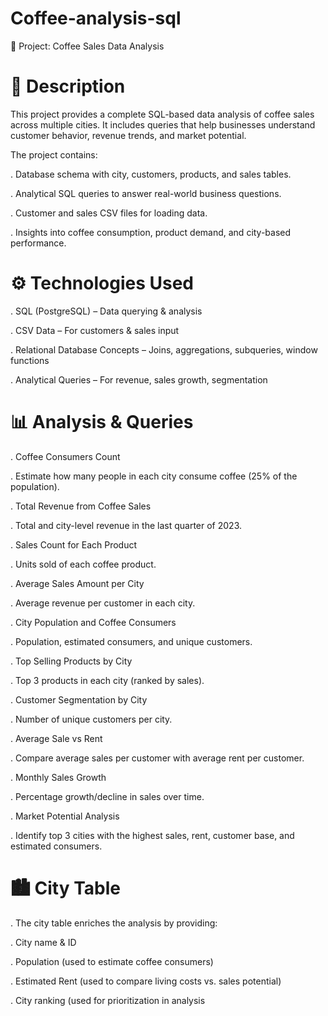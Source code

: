 # Coffee-analysis-sql

📌 Project: Coffee Sales Data Analysis
# 📖 Description

This project provides a complete SQL-based data analysis of coffee sales across multiple cities.
It includes queries that help businesses understand customer behavior, revenue trends, and market potential.

The project contains:

. Database schema with city, customers, products, and sales tables.

. Analytical SQL queries to answer real-world business questions.

. Customer and sales CSV files for loading data.

. Insights into coffee consumption, product demand, and city-based performance.

# ⚙️ Technologies Used

. SQL (PostgreSQL) – Data querying & analysis

. CSV Data – For customers & sales input

. Relational Database Concepts – Joins, aggregations, subqueries, window functions

. Analytical Queries – For revenue, sales growth, segmentation

# 📊 Analysis & Queries

. Coffee Consumers Count

. Estimate how many people in each city consume coffee (25% of the population).

. Total Revenue from Coffee Sales

. Total and city-level revenue in the last quarter of 2023.

. Sales Count for Each Product

. Units sold of each coffee product.

. Average Sales Amount per City

. Average revenue per customer in each city.

. City Population and Coffee Consumers

. Population, estimated consumers, and unique customers.

. Top Selling Products by City

. Top 3 products in each city (ranked by sales).

. Customer Segmentation by City

. Number of unique customers per city.

. Average Sale vs Rent

. Compare average sales per customer with average rent per customer.

. Monthly Sales Growth

. Percentage growth/decline in sales over time.

. Market Potential Analysis

. Identify top 3 cities with the highest sales, rent, customer base, and estimated consumers.

# 🏙️ City Table 

. The city table enriches the analysis by providing:

. City name & ID

. Population (used to estimate coffee consumers)

. Estimated Rent (used to compare living costs vs. sales potential)

. City ranking (used for prioritization in analysis
